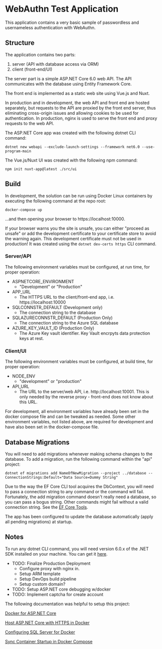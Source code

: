 # WebAuthn Test Application 
This application contains a very basic sample of passwordless and usernameless authentication with WebAuthn.

## Structure
The application contains two parts:

1. server (API with database access via ORM)
2. client (front-end/UI)

The server part is a simple <span>ASP.</span>NET Core 6.0 web API. The API communicates with the database using
Entity Framework Core.

The front end is implemented as a static web site using Vue.js and Nuxt.

In production and in development, the web API and front end are hosted separately, but requests to the API are
proxied by the front end server, thus eliminating cross-origin issues and allowing cookies to be used for authentication.
In production, nginx is used to serve the front end and proxy requests to the web API.


The <span>ASP.</span>NET Core app was created with the following dotnet CLI command:

 ```dotnet new webapi --exclude-launch-settings --framework net6.0 --use-program-main```

The Vue.js/Nuxt UI was created with the following npm command:

```npm init nuxt-app@latest ./src/ui```

## Build
In development, the solution can be run using Docker Linux containers by executing the following command at the repo root:

```docker-compose up```

...and then opening your browser to https://localhost:10000.

If your browser warns you the site is unsafe, you can either "proceed as unsafe" or add the development certificate to
your certificate store to avoid the warning again. This development certificate must not be used in production!
It was created using the `dotnet dev-certs https` CLI command.

### Server/API
The following environment variables must be configured, at run time, for proper operation:

* ASPNETCORE_ENVIRONMENT
  * "Development" or "Production"
* APP_URL
  * The HTTPS URL to the client/front-end app, i.e. https://localhost:10000
* SQLCONNSTR_DEFAULT (Development only)
  * The connection string to the database
* SQLAZURECONNSTR_DEFAULT (Production Only)
  * The connection string to the Azure SQL database
* AZURE_KEY_VAULT_ID (Production Only)
  * The Azure Key vault identifier. Key Vault encrpyts data protection keys at rest.

### Client/UI
The following environment variables must be configured, at build time, for proper operation:

* NODE_ENV
  * "development" or "production"
* API_URL
  * The URL to the server/web API, i.e. http://localhost:10001. This is only needed by the reverse
  proxy - front-end does not know about this URL.

For development, all environment variables have already been set in the docker compose file and can
be tweaked as needed. Some other environment variables, not listed above, are required for development and
have also been set in the docker-compose file.


## Database Migrations
You will need to add migrations whenever making schema changes to the database. To add a migration, run the following command
within the "api" project:

```dotnet ef migrations add NameOfNewMigration --project ../database -- ConnectionStrings:Default="Data Source=Dummy String"```

Due to the way the EF Core CLI tool acquires the DbContext, you will need to pass a connection string to any command or the
command will fail. Fortunately, the add migration command doesn't really need a database, so you can pass a bogus string.
Other commands might fail without a valid connection string. See the [EF Core Tools](https://learn.microsoft.com/en-us/ef/core/cli/dotnet).

The app has been configured to update the database automatically (apply all pending migrations) at startup.

## Notes

To run any dotnet CLI command, you will need version 6.0.x of the .NET SDK installed on your machine. You can get it
[here](https://dotnet.microsoft.com/en-us/download/dotnet/6.0).

* TODO: Finalize Production Deployment
  * Configure proxy with nginx in.
  * Setup ARM template
  * Setup DevOps build pipeline
  * Setup custom domain?
* TODO: Setup <span>ASP.</span>NET core debugging w/docker
* TODO: Implement captcha for create account


The following documentation was helpful to setup this project:

[Docker for <span>ASP.</span>NET Core](https://learn.microsoft.com/en-us/aspnet/core/host-and-deploy/docker/building-net-docker-images?view=aspnetcore-6.0)

[Host <span>ASP.</span>NET Core with HTTPS in Docker](https://github.com/dotnet/dotnet-docker/blob/main/samples/host-aspnetcore-https.md)

[Configuring SQL Server for Docker](https://learn.microsoft.com/en-us/sql/linux/sql-server-linux-docker-container-configure)

[Sync Container Startup in Docker Compose](https://github.com/vishnubob/wait-for-it)